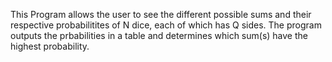 This Program allows the user to see the different possible sums and their respective probabilitites of N dice, each of which has Q sides. 
The program outputs the prbabilities in a table and determines which sum(s) have the highest probability.
